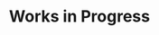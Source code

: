 ---
title: Works in Progress
cms_exclude: true
#url: talk

# View
view: list
show_date: false

# Optional cover image (relative to `assets/media/` folder).
image:
  caption: ''
  filename: ''
---